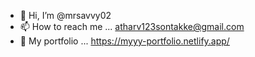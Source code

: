 - 👋 Hi, I’m @mrsavvy02
- 📫 How to reach me ... atharv123sontakke@gmail.com
- 🤔 My portfolio ... https://myyy-portfolio.netlify.app/

<!---
mrsavvy02/mrsavvy02 is a ✨ special ✨ repository because its `README.md` (this file) appears on your GitHub profile.
You can click the Preview link to take a look at your changes.
--->
